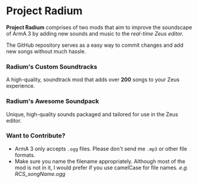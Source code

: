 # Project Radium
**Project Radium** comprises of two mods that aim to improve the soundscape of ArmA 3 by adding new sounds and music to the *real-time Zeus editor.*

The GitHub repository serves as a easy way to commit changes and add new songs without much hassle.

### Radium's Custom Soundtracks

A high-quality, soundtrack mod that adds over **200** songs to your Zeus experience.

### Radium's Awesome Soundpack

Unique, high-quality sounds packaged and tailored for use in the Zeus editor.

### Want to Contribute?
- ArmA 3 only accepts `.ogg` files. Please don't send me `.mp3` or other file formats.
- Make sure you name the filename appropriately. Although most of the mod is not in it, I would prefer if you use camelCase for file names. *e.g. RCS_songName.ogg*
